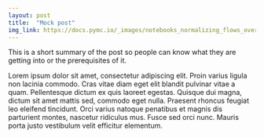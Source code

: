 ```yaml
---
layout: post
title:  "Mock post"
img_link: https://docs.pymc.io/_images/notebooks_normalizing_flows_overview_28_1.png
---
```

This is a short summary of the post so people can know what they are getting into or the prerequisites of it.
<!--more-->

Lorem ipsum dolor sit amet, consectetur adipiscing elit. Proin varius ligula non lacinia commodo. Cras vitae diam eget elit blandit pulvinar vitae a quam. Pellentesque dictum ex quis laoreet egestas. Quisque dui magna, dictum sit amet mattis sed, commodo eget nulla. Praesent rhoncus feugiat leo eleifend tincidunt. Orci varius natoque penatibus et magnis dis parturient montes, nascetur ridiculus mus. Fusce sed orci nunc. Mauris porta justo vestibulum velit efficitur elementum. 
